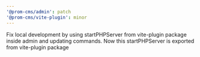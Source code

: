 ```yaml
---
'@prom-cms/admin': patch
'@prom-cms/vite-plugin': minor
---
```


Fix local development by using startPHPServer from vite-plugin package inside admin and updating commands. Now this startPHPServer is exported from vite-plugin package

